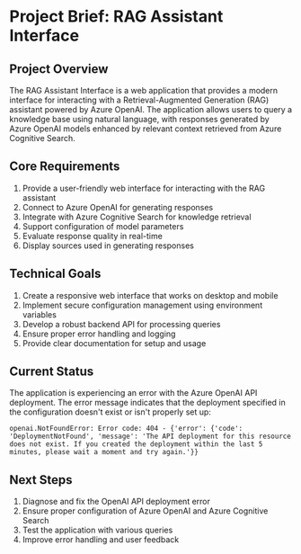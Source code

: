 # Project Brief: RAG Assistant Interface

## Project Overview
The RAG Assistant Interface is a web application that provides a modern interface for interacting with a Retrieval-Augmented Generation (RAG) assistant powered by Azure OpenAI. The application allows users to query a knowledge base using natural language, with responses generated by Azure OpenAI models enhanced by relevant context retrieved from Azure Cognitive Search.

## Core Requirements
1. Provide a user-friendly web interface for interacting with the RAG assistant
2. Connect to Azure OpenAI for generating responses
3. Integrate with Azure Cognitive Search for knowledge retrieval
4. Support configuration of model parameters
5. Evaluate response quality in real-time
6. Display sources used in generating responses

## Technical Goals
1. Create a responsive web interface that works on desktop and mobile
2. Implement secure configuration management using environment variables
3. Develop a robust backend API for processing queries
4. Ensure proper error handling and logging
5. Provide clear documentation for setup and usage

## Current Status
The application is experiencing an error with the Azure OpenAI API deployment. The error message indicates that the deployment specified in the configuration doesn't exist or isn't properly set up:
```
openai.NotFoundError: Error code: 404 - {'error': {'code': 'DeploymentNotFound', 'message': 'The API deployment for this resource does not exist. If you created the deployment within the last 5 minutes, please wait a moment and try again.'}}
```

## Next Steps
1. Diagnose and fix the OpenAI API deployment error
2. Ensure proper configuration of Azure OpenAI and Azure Cognitive Search
3. Test the application with various queries
4. Improve error handling and user feedback
